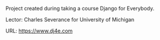Project created during taking a course Django for Everybody.

Lector: Charles Severance for University of Michigan

URL: https://www.dj4e.com


